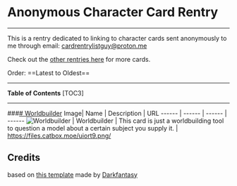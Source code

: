 # Anonymous Character Card Rentry
***

This is a rentry dedicated to linking to character cards sent anonymously to me through email: cardrentrylistguy@proton.me

Check out the [other rentries here](https://rentry.org/charcardrentrylist/)  for more cards.

Order: ==Latest to Oldest==

***
**Table of Contents**
[TOC3]
***

###[# Worldbuilder](https://files.catbox.moe/uiort9.png)
Image| Name | Description | URL
------ | ------ | ------ | ------
 ![Worldbuilder](https://files.catbox.moe/uiort9.png) | Worldbuilder | This card is just a worldbuilding tool to question a model about a certain subject you supply it. | https://files.catbox.moe/uiort9.png/

## Credits
based on [this template](https://rentry.org/botmaker_template/edit) made by [Darkfantasy](https://rentry.org/Darkfantasy109)